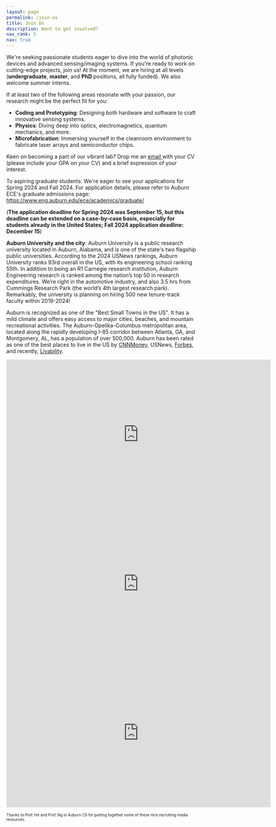 ```yaml
---
layout: page
permalink: /join-us
title: Join Us
description: Want to get involved?
nav_rank: 5
nav: true
---
```


We're seeking passionate students eager to dive into the world of photonic devices and advanced sensing/imaging systems. If you're ready to work on cutting-edge projects, join us!
At the moment, we are hiring at all levels (**undergraduate**, **master**, and **PhD** positions, all fully funded). We also welcome summer interns.


If at least two of the following areas resonate with your passion, our research might be the perfect fit for you:
- **Coding and Prototyping**: Designing both hardware and software to craft innovative sensing systems.
- **Physics**: Diving deep into optics, electromagnetics, quantum mechanics, and more.
- **Microfabrication**: Immersing yourself in the cleanroom environment to fabricate laser arrays and semiconductor chips.
  
Keen on becoming a part of our vibrant lab? Drop me an <a href="mailto:{{ site.email | encode_email }}" title="email">email <i class="fas fa-envelope"></i></a> with your CV (please include your GPA on your CV) and a brief expression of your interest.


To aspiring graduate students: We're eager to see your applications for Spring 2024 and Fall 2024.
For application details, please refer to Auburn ECE's graduate admissions page: <https://www.eng.auburn.edu/ece/academics/graduate/>

(**The application deadline for Spring 2024 was September 15, but this deadline can be extended on a case-by-case basis, especially for students already in the United States; Fall 2024 application deadline: December 15**)

**Auburn University and the city**: Auburn University is a public research university located in Auburn, Alabama, and is one of the state's two flagship public universities. According to the 2024 USNews rankings, Auburn University ranks 93rd overall in the US, with its engineering school ranking 55th. In addition to being an R1 Carnegie research institution, Auburn Engineering research is ranked among the nation’s top 50 in research expenditures. We’re right in the automotive industry, and also 3.5 hrs from Cummings Research Park (the world’s 4th largest research park). Remarkably, the university is planning on hiring 500 new tenure-track faculty within 2019-2024! 


Auburn is recognized as one of the "Best Small Towns in the US". It has a mild climate and offers easy access to major cities, beaches, and mountain recreational activities. The Auburn-Opelika-Columbus metropolitan area, located along the rapidly developing I-85 corridor between Atlanta, GA, and Montgomery, AL, has a population of over 500,000. Auburn has been rated as one of the best places to live in the US by [CNNMoney](https://blog.al.com/montgomery/2012/08/auburn_no_89_on_cnnmoneys_100.html), USNews, [Forbes](https://www.forbes.com/places/al/auburn/?sh=4b1011b07a63), and recently, [Livability](https://livability.com/list/top-100-best-places-to-live/2018/10?page=9). 


<iframe width="700" height="395" src="https://www.youtube.com/embed/fc5nLS5PZNQ?si=89KP2Q-bQYLZ_VH_" title="YouTube video player" frameborder="0" allow="accelerometer; autoplay; clipboard-write; encrypted-media; gyroscope; picture-in-picture; web-share" allowfullscreen></iframe>

<iframe width="700" height="395" src="https://www.youtube.com/embed/S-12TbL_19g?si=AIs6Bo9ESmIGqDPG" title="YouTube video player" frameborder="0" allow="accelerometer; autoplay; clipboard-write; encrypted-media; gyroscope; picture-in-picture; web-share" allowfullscreen></iframe>

<iframe width="700" height="395" src="https://www.youtube.com/embed/akOJ5zAUiEc?si=UozRqNz6DZjwU2Lx" title="YouTube video player" frameborder="0" allow="accelerometer; autoplay; clipboard-write; encrypted-media; gyroscope; picture-in-picture; web-share" allowfullscreen></iframe>

<p><font size="1">Thanks to Prof. He and Prof. Ng in Auburn CS for putting together some of these nice recruiting media resources. </font></p>
